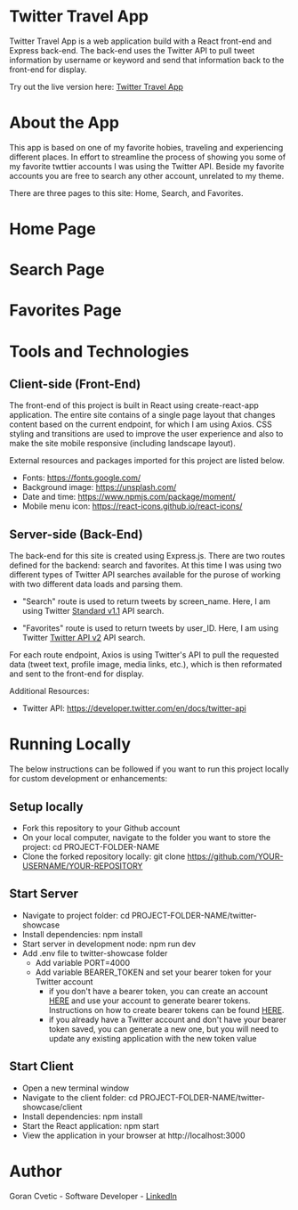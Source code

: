 # Twitter Travel App
Twitter Travel App is a web application build with a React front-end and Express back-end. The back-end uses the Twitter API to pull tweet information by username or keyword and send that information back to the front-end for display.

Try out the live version here: [Twitter Travel App](https://twitter-showcase-travel-app.herokuapp.com/)

# About the App
This app is based on one of my favorite hobies, traveling and experiencing different places. In effort to streamline the process of showing you some of my favorite twttier accounts I was using the Twitter API. Beside my favorite accounts you are free to search any other account, unrelated to my theme. 

There are three pages to this site: Home, Search, and Favorites.

# Home Page 

# Search Page 

# Favorites Page 

# Tools and Technologies 


  ## Client-side (Front-End)
  
The front-end of this project is built in React using create-react-app application. The entire site contains of a single page layout that changes content based on the current endpoint, for which I am using Axios. CSS styling and transitions are used to improve the user experience and also to make the site mobile responsive (including landscape layout). 

External resources and packages imported for this project are listed below.

   - Fonts: https://fonts.google.com/
   - Background image: https://unsplash.com/
   - Date and time: https://www.npmjs.com/package/moment/
   - Mobile menu icon: https://react-icons.github.io/react-icons/

  ## Server-side (Back-End)

The back-end for this site is created using Express.js. There are two routes defined for the backend: search and favorites. At this time I was using two different types of 
Twitter API searches available for the purose of working with two different data loads and parsing them.

   - "Search" route is used to return tweets by screen_name. Here, I am using Twitter [Standard v1.1](https://developer.twitter.com/en/docs/twitter-api/v1) API search.

   - "Favorites" route is used to return tweets by user_ID. Here, I am using Twitter [Twitter API v2](https://developer.twitter.com/en/docs/twitter-api/early-access) API search.
        
For each route endpoint, Axios is using Twitter's API to pull the requested data (tweet text, profile image, media links, etc.), which is then reformated and sent to the front-end for display. 

Additional Resources:

   - Twitter API: https://developer.twitter.com/en/docs/twitter-api

# Running Locally
The below instructions can be followed if you want to run this project locally for custom development or enhancements:

  ## Setup locally

  - Fork this repository to your Github account
  - On your local computer, navigate to the folder you want to store the project: cd PROJECT-FOLDER-NAME
  - Clone the forked repository locally: git clone https://github.com/YOUR-USERNAME/YOUR-REPOSITORY

  ## Start Server

   - Navigate to project folder: cd PROJECT-FOLDER-NAME/twitter-showcase
   - Install dependencies: npm install
   - Start server in development node: npm run dev
   - Add .env file to twitter-showcase folder
      - Add variable PORT=4000 
      - Add variable BEARER_TOKEN and set your bearer token for your Twitter account
          - if you don't have a bearer token, you can create an account [HERE](https://developer.twitter.com/en/apply-for-access) and use your account to generate bearer tokens. Instructions on how to create bearer tokens can be found [HERE](https://developer.twitter.com/ja/docs/basics/authentication/guides/access-tokens).
          - if you already have a Twitter account and don't have your bearer token saved, you can generate a new one, but you will need to update any existing application with the new token value

  ## Start Client

  - Open a new terminal window
  - Navigate to the client folder: cd PROJECT-FOLDER-NAME/twitter-showcase/client
  - Install dependencies: npm install
  - Start the React application: npm start
  - View the application in your browser at http://localhost:3000

# Author
Goran Cvetic - Software Developer - [LinkedIn](https://www.linkedin.com/in/goran-cvetic-9aaa4288/) 
